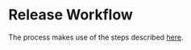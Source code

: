 # Release Workflow

The process makes use of the steps described [here](https://github.com/MatthiasScholz/demo_github_release).
